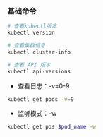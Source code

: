 ### 基础命令

```bash
# 查看kubectl版本
kubectl version

# 查看集群信息
kubectl cluster-info

# 查看 API 版本
kubectl api-versions
```


* 查看日志：-v=0-9

```bash
kubectl get pods -v=9
```


* 监听模式：-w

```bash
kubectl get pos $pod_name -w
```
